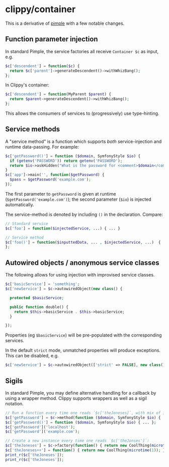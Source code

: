 # clippy/container

This is a derivative of [pimple](https://pimple.symfony.com/) with a few notable changes.

## Function parameter injection

In standard Pimple, the service factories all receive `Container $c` as input, e.g.

```php
$c['descendent'] = function($c) {
  return $c['parent']->generateDescendent()->withWhizBang();
};
```

In Clippy's container:

```php
$c['descendent'] = function(MyParent $parent) {
  return $parent->generateDescendent()->withWhizBang();
};
```

This allows the consumers of services to (progressively) use type-hinting.

## Service methods

A "service method" is a function which supports *both* service-injection and runtime data-passing. For example:

```php
$c['getPassword()'] = function ($domain, SymfonyStyle $io) {
  if (getenv('PASSWORD')) return getenv('PASSWORD');
  return $io->askHidden("What is the password for <comment>$domain</comment>?");
}
$c['app']->main('', function($getPassword) {
  $pass = $getPassword('example.com');
});
```

The first parameter to `getPassword` is given at runtime (`$getPassword('example.com')`); the second parameter (`$io`)
is injected automatically.

The service-method is denoted by including `()` in the declaration. Compare:

```php
// Standard service
$c['foo'] = function($injectedService, ...) { ... }

// Service method
$c['foo()'] = function($inputtedData, ... , $injectedService, ...)  { ... }
};
```

## Autowired objects / anonymous service classes

The following allows for using injection with improvised service classes.

```php
$c['basicService'] = 'something';
$c['newService'] = $c->autowiredObject(new class() {

  protected $basicService;

  public function double() {
    return $this->basicService . $this->basicService;
  }

});
```

Properties (eg `$basicService`) will be pre-populated with the corresponding services.

In the default `strict` mode, unmatched properties will produce exceptions. This can be disabled, e.g.

```php
$c['newService'] = $c->autowiredObject(['strict' => FALSE], new class() { ..});
```

## Sigils

In standard Pimple, you may define alternative handling for a callback by using a wrapper method. Clippy supports
wrappers as well as a sigil notation.

```php
// Run a function every time one reads `$c['theJoneses]`, with mix of inputs and services
$c['getPassword'] = $c->method(function ($domain, SymfonyStyle $io) { ... });
$c['getPassword()'] = function ($domain, SymfonyStyle $io) { ... };
$c['getPassword']('localhost');
$c['getPassword']('example.com');

// Create a new instance every time one reads `$c['theJonses']`:
$c['theJoneses'] = $c->factory(function() { return new CoolThing(microtime(1)); });
$c['theJoneses++'] = function() { return new CoolThing(microtime(1)); };
print_r($c['theJoneses']);
print_r($c['theJoneses']);

```
